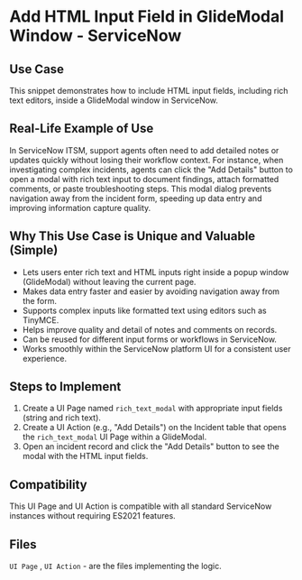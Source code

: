 # Add HTML Input Field in GlideModal Window - ServiceNow

## Use Case
This snippet demonstrates how to include HTML input fields, including rich text editors, inside a GlideModal window in ServiceNow.

## Real-Life Example of Use  
In ServiceNow ITSM, support agents often need to add detailed notes or updates quickly without losing their workflow context. For instance, when investigating complex incidents, agents can click the "Add Details" button to open a modal with rich text input to document findings, attach formatted comments, or paste troubleshooting steps. This modal dialog prevents navigation away from the incident form, speeding up data entry and improving information capture quality.

## Why This Use Case is Unique and Valuable (Simple)
- Lets users enter rich text and HTML inputs right inside a popup window (GlideModal) without leaving the current page.
- Makes data entry faster and easier by avoiding navigation away from the form.
- Supports complex inputs like formatted text using editors such as TinyMCE.
- Helps improve quality and detail of notes and comments on records.
- Can be reused for different input forms or workflows in ServiceNow.
- Works smoothly within the ServiceNow platform UI for a consistent user experience.

## Steps to Implement
1. Create a UI Page named `rich_text_modal` with appropriate input fields (string and rich text).  
2. Create a UI Action (e.g., "Add Details") on the Incident table that opens the `rich_text_modal` UI Page within a GlideModal.  
3. Open an incident record and click the "Add Details" button to see the modal with the HTML input fields.

## Compatibility
This UI Page and UI Action is compatible with all standard ServiceNow instances without requiring ES2021 features.

## Files
`UI Page` , `UI Action` - are the files implementing the logic.
